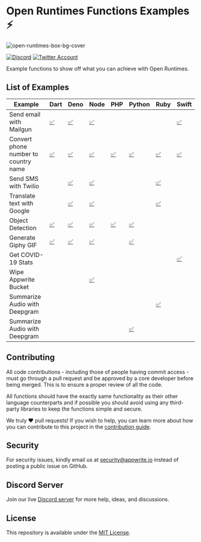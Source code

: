 # Open Runtimes Functions Examples ⚡️

![open-runtimes-box-bg-cover](https://user-images.githubusercontent.com/1297371/151676246-0e18f694-dfd7-4bab-b64b-f590fec76ef1.png)

[![Discord](https://img.shields.io/discord/937092945713172480?label=discord&style=flat-square)](https://discord.gg/fP6W2qEzfQ)
[![Twitter Account](https://img.shields.io/twitter/follow/appwrite?color=00acee&label=twitter&style=flat-square)](https://twitter.com/appwrite)

Example functions to show off what you can achieve with Open Runtimes.

## List of Examples

| Example                     | Dart                        | Deno | Node | PHP | Python | Ruby | Swift |
|-----------------------------|-----------------------------|------|------|-----|--------|------|-------|
| Send email with Mailgun | [✅](/dart/send_email_with_mailgun) | [✅](/deno/send_email_with_mailgun) | [✅](/node/send_email_with_mailgun) |     |        |      | [✅](/swift/send-email-with-mailgun) |
| Convert phone number to country name | [✅](/dart/convert-phone-number-to-country-name) | [✅](/deno/convert-phone-number-to-country-name) | [✅](/node/convert-phone-number-to-country-name) | [✅](/php/convert-phone-number-to-country-name) | [✅](/python/convert-phone-number-to-country-name) | [✅](/ruby/convert-phone-number-to-country-name) | [✅](/swift/convert-phone-number-to-country-name) |
| Send SMS with Twilio |      | [✅](/deno/send_sms_with_twilio) | [✅](/node/send_sms_with_twilio) |     |        | [✅](/ruby/send-sms-with-twilio) |      |
| Translate text with Google |       | [✅](/deno/translate_text_with_google) | [✅](/node/translate_text_with_google) |     |        | [✅](/ruby/translate-text-with-google) |      |
| Object Detection |[✅](/dart/object_detection) |  [✅](/deno/object_detection) | [✅](/node/object_detection) | [✅](/php/object_detection) |   [✅](/python/object-detection)     |      |      |
| Generate Giphy GIF | [✅](/dart/generate_giphy_gif) | [✅](/deno/generate-giphy-gif) | [✅](/node/generate_giphy_gif) |     |  [✅](/python/generate-giphy-gif)  |      |      |
| Get COVID-19 Stats |      |      |      |     |        |      | [✅](/swift/get-covid-stats) |
| Wipe Appwrite Bucket |      |      | [✅](/node/wipe_appwrite_bucket) |      |      |      |      |
| Summarize Audio with Deepgram |      |      |      |      |      |[✅](/ruby/deepgram-audio-summary)|      |
| Summarize Audio with Deepgram |      |      |      |      | [✅](/python/deepgram-audio-summary) |      |      |

## Contributing

All code contributions - including those of people having commit access - must go through a pull request and be approved by a core developer before being merged. This is to ensure a proper review of all the code.

All functions should have the exactly same functionality as their other language counterparts and if possible you should avoid using any third-party libraries to keep the functions simple and secure.

We truly ❤️ pull requests! If you wish to help, you can learn more about how you can contribute to this project in the [contribution guide](CONTRIBUTING.md).


## Security

For security issues, kindly email us at [security@appwrite.io](mailto:security@appwrite.io) instead of posting a public issue on GitHub.

## Discord Server

Join our live [Discord server](https://discord.gg/fP6W2qEzfQ) for more help, ideas, and discussions.

## License

This repository is available under the [MIT License](./LICENSE).
